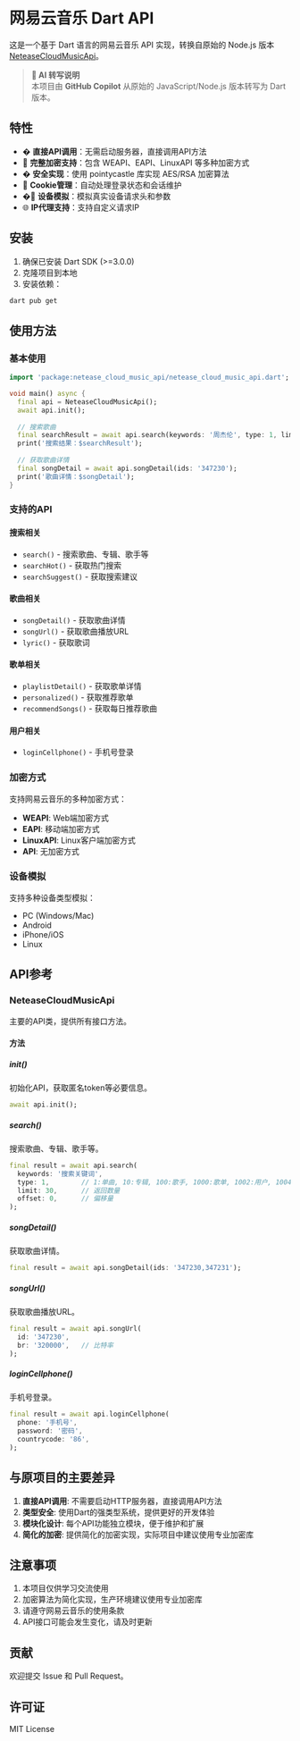 # 网易云音乐 Dart API

这是一个基于 Dart 语言的网易云音乐 API 实现，转换自原始的 Node.js 版本 [NeteaseCloudMusicApi](https://github.com/Binaryify/NeteaseCloudMusicApi)。

> **🤖 AI 转写说明**  
> 本项目由 **GitHub Copilot** 从原始的 JavaScript/Node.js 版本转写为 Dart 版本。

## 特性

- � **直接API调用**：无需启动服务器，直接调用API方法
- 🔐 **完整加密支持**：包含 WEAPI、EAPI、LinuxAPI 等多种加密方式
- �️ **安全实现**：使用 pointycastle 库实现 AES/RSA 加密算法
- 🍪 **Cookie管理**：自动处理登录状态和会话维护
- �📱 **设备模拟**：模拟真实设备请求头和参数
- 🌐 **IP代理支持**：支持自定义请求IP

## 安装

1. 确保已安装 Dart SDK (>=3.0.0)
2. 克隆项目到本地
3. 安装依赖：

```bash
dart pub get
```

## 使用方法

### 基本使用

```dart
import 'package:netease_cloud_music_api/netease_cloud_music_api.dart';

void main() async {
  final api = NeteaseCloudMusicApi();
  await api.init();
  
  // 搜索歌曲
  final searchResult = await api.search(keywords: '周杰伦', type: 1, limit: 10);
  print('搜索结果：$searchResult');
  
  // 获取歌曲详情
  final songDetail = await api.songDetail(ids: '347230');
  print('歌曲详情：$songDetail');
}
```

### 支持的API

#### 搜索相关
- `search()` - 搜索歌曲、专辑、歌手等
- `searchHot()` - 获取热门搜索
- `searchSuggest()` - 获取搜索建议

#### 歌曲相关
- `songDetail()` - 获取歌曲详情
- `songUrl()` - 获取歌曲播放URL
- `lyric()` - 获取歌词

#### 歌单相关
- `playlistDetail()` - 获取歌单详情
- `personalized()` - 获取推荐歌单
- `recommendSongs()` - 获取每日推荐歌曲

#### 用户相关
- `loginCellphone()` - 手机号登录

### 加密方式

支持网易云音乐的多种加密方式：

- **WEAPI**: Web端加密方式
- **EAPI**: 移动端加密方式  
- **LinuxAPI**: Linux客户端加密方式
- **API**: 无加密方式

### 设备模拟

支持多种设备类型模拟：

- PC (Windows/Mac)
- Android
- iPhone/iOS
- Linux

## API参考

### NeteaseCloudMusicApi

主要的API类，提供所有接口方法。

#### 方法

##### init()
初始化API，获取匿名token等必要信息。

```dart
await api.init();
```

##### search()
搜索歌曲、专辑、歌手等。

```dart
final result = await api.search(
  keywords: '搜索关键词',
  type: 1,        // 1:单曲, 10:专辑, 100:歌手, 1000:歌单, 1002:用户, 1004:MV
  limit: 30,      // 返回数量
  offset: 0,      // 偏移量
);
```

##### songDetail()
获取歌曲详情。

```dart
final result = await api.songDetail(ids: '347230,347231');
```

##### songUrl()
获取歌曲播放URL。

```dart
final result = await api.songUrl(
  id: '347230',
  br: '320000',   // 比特率
);
```

##### loginCellphone()
手机号登录。

```dart
final result = await api.loginCellphone(
  phone: '手机号',
  password: '密码',
  countrycode: '86',
);
```

## 与原项目的主要差异

1. **直接API调用**: 不需要启动HTTP服务器，直接调用API方法
2. **类型安全**: 使用Dart的强类型系统，提供更好的开发体验
3. **模块化设计**: 每个API功能独立模块，便于维护和扩展
4. **简化的加密**: 提供简化的加密实现，实际项目中建议使用专业加密库

## 注意事项

1. 本项目仅供学习交流使用
2. 加密算法为简化实现，生产环境建议使用专业加密库
3. 请遵守网易云音乐的使用条款
4. API接口可能会发生变化，请及时更新

## 贡献

欢迎提交 Issue 和 Pull Request。

## 许可证

MIT License
